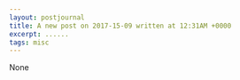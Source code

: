 ```yaml
---
layout: postjournal
title: A new post on 2017-15-09 written at 12:31AM +0000
excerpt: ......
tags: misc
---
```

None